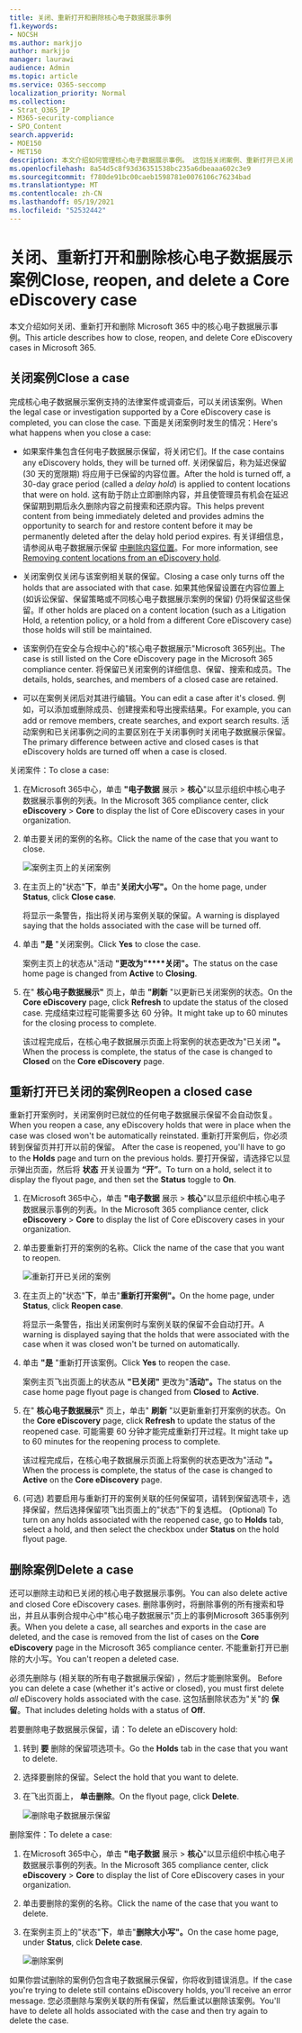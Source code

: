 ```yaml
---
title: 关闭、重新打开和删除核心电子数据展示事例
f1.keywords:
- NOCSH
ms.author: markjjo
author: markjjo
manager: laurawi
audience: Admin
ms.topic: article
ms.service: O365-seccomp
localization_priority: Normal
ms.collection:
- Strat_O365_IP
- M365-security-compliance
- SPO_Content
search.appverid:
- MOE150
- MET150
description: 本文介绍如何管理核心电子数据展示事例。 这包括关闭案例、重新打开已关闭的案例和删除案例。
ms.openlocfilehash: 8a54d5c8f93d36351538bc235a6dbeaaa602c3e9
ms.sourcegitcommit: f780de91bc00caeb1598781e0076106c76234bad
ms.translationtype: MT
ms.contentlocale: zh-CN
ms.lasthandoff: 05/19/2021
ms.locfileid: "52532442"
---
```

# <a name="close-reopen-and-delete-a-core-ediscovery-case"></a><span data-ttu-id="9ebf5-104">关闭、重新打开和删除核心电子数据展示案例</span><span class="sxs-lookup"><span data-stu-id="9ebf5-104">Close, reopen, and delete a Core eDiscovery case</span></span>

<span data-ttu-id="9ebf5-105">本文介绍如何关闭、重新打开和删除 Microsoft 365 中的核心电子数据展示事例。</span><span class="sxs-lookup"><span data-stu-id="9ebf5-105">This article describes how to close, reopen, and delete Core eDiscovery cases in Microsoft 365.</span></span>

## <a name="close-a-case"></a><span data-ttu-id="9ebf5-106">关闭案例</span><span class="sxs-lookup"><span data-stu-id="9ebf5-106">Close a case</span></span>

<span data-ttu-id="9ebf5-107">完成核心电子数据展示案例支持的法律案件或调查后，可以关闭该案例。</span><span class="sxs-lookup"><span data-stu-id="9ebf5-107">When the legal case or investigation supported by a Core eDiscovery case is completed, you can close the case.</span></span> <span data-ttu-id="9ebf5-108">下面是关闭案例时发生的情况：</span><span class="sxs-lookup"><span data-stu-id="9ebf5-108">Here's what happens when you close a case:</span></span>
  
- <span data-ttu-id="9ebf5-109">如果案件集包含任何电子数据展示保留，将关闭它们。</span><span class="sxs-lookup"><span data-stu-id="9ebf5-109">If the case contains any eDiscovery holds, they will be turned off.</span></span> <span data-ttu-id="9ebf5-110">关闭保留后，称为延迟保留 (30 天的宽限期) 将应用于已保留的内容位置。</span><span class="sxs-lookup"><span data-stu-id="9ebf5-110">After the hold is turned off, a 30-day grace period (called a *delay hold*) is applied to content locations that were on hold.</span></span> <span data-ttu-id="9ebf5-111">这有助于防止立即删除内容，并且使管理员有机会在延迟保留期到期后永久删除内容之前搜索和还原内容。</span><span class="sxs-lookup"><span data-stu-id="9ebf5-111">This helps prevent content from being immediately deleted and provides admins the opportunity to search for and restore content before it may be permanently deleted after the delay hold period expires.</span></span> <span data-ttu-id="9ebf5-112">有关详细信息，请参阅从电子数据展示保留 [中删除内容位置](create-ediscovery-holds.md#removing-content-locations-from-an-ediscovery-hold)。</span><span class="sxs-lookup"><span data-stu-id="9ebf5-112">For more information, see [Removing content locations from an eDiscovery hold](create-ediscovery-holds.md#removing-content-locations-from-an-ediscovery-hold).</span></span>

- <span data-ttu-id="9ebf5-113">关闭案例仅关闭与该案例相关联的保留。</span><span class="sxs-lookup"><span data-stu-id="9ebf5-113">Closing a case only turns off the holds that are associated with that case.</span></span> <span data-ttu-id="9ebf5-114">如果其他保留设置在内容位置上 (如诉讼保留、保留策略或不同核心电子数据展示案例的保留) 仍将保留这些保留。</span><span class="sxs-lookup"><span data-stu-id="9ebf5-114">If other holds are placed on a content location (such as a Litigation Hold, a retention policy, or a hold from a different Core eDiscovery case) those holds will still be maintained.</span></span>

- <span data-ttu-id="9ebf5-115">该案例仍在安全与合规中心的"核心电子数据展示"Microsoft 365列出。</span><span class="sxs-lookup"><span data-stu-id="9ebf5-115">The case is still listed on the Core eDiscovery page in the Microsoft 365 compliance center.</span></span> <span data-ttu-id="9ebf5-116">将保留已关闭案例的详细信息、保留、搜索和成员。</span><span class="sxs-lookup"><span data-stu-id="9ebf5-116">The details, holds, searches, and members of a closed case are retained.</span></span>

- <span data-ttu-id="9ebf5-117">可以在案例关闭后对其进行编辑。</span><span class="sxs-lookup"><span data-stu-id="9ebf5-117">You can edit a case after it's closed.</span></span> <span data-ttu-id="9ebf5-118">例如，可以添加或删除成员、创建搜索和导出搜索结果。</span><span class="sxs-lookup"><span data-stu-id="9ebf5-118">For example, you can add or remove members, create searches, and export search results.</span></span> <span data-ttu-id="9ebf5-119">活动案例和已关闭事例之间的主要区别在于关闭事例时关闭电子数据展示保留。</span><span class="sxs-lookup"><span data-stu-id="9ebf5-119">The primary difference between active and closed cases is that eDiscovery holds are turned off when a case is closed.</span></span>

<span data-ttu-id="9ebf5-120">关闭案件：</span><span class="sxs-lookup"><span data-stu-id="9ebf5-120">To close a case:</span></span>
  
1. <span data-ttu-id="9ebf5-121">在Microsoft 365中心，单击 **"电子数据** 展示  >  **核心**"以显示组织中核心电子数据展示事例的列表。</span><span class="sxs-lookup"><span data-stu-id="9ebf5-121">In the Microsoft 365 compliance center, click **eDiscovery** > **Core** to display the list of Core eDiscovery cases in your organization.</span></span>

2. <span data-ttu-id="9ebf5-122">单击要关闭的案例的名称。</span><span class="sxs-lookup"><span data-stu-id="9ebf5-122">Click the name of the case that you want to close.</span></span>

   ![案例主页上的关闭案例](../media/eDiscoveryCaseHomePage.png)

3. <span data-ttu-id="9ebf5-124">在主页上的"状态"**下**，单击"**关闭大小写"。**</span><span class="sxs-lookup"><span data-stu-id="9ebf5-124">On the home page, under **Status**, click **Close case**.</span></span>

    <span data-ttu-id="9ebf5-125">将显示一条警告，指出将关闭与案例关联的保留。</span><span class="sxs-lookup"><span data-stu-id="9ebf5-125">A warning is displayed saying that the holds associated with the case will be turned off.</span></span>

4. <span data-ttu-id="9ebf5-126">单击 **"是** "关闭案例。</span><span class="sxs-lookup"><span data-stu-id="9ebf5-126">Click **Yes** to close the case.</span></span>

    <span data-ttu-id="9ebf5-127">案例主页上的状态从"活动 **"更改为"\*\*\*\*关闭"。**</span><span class="sxs-lookup"><span data-stu-id="9ebf5-127">The status on the case home page is changed from **Active** to **Closing**.</span></span>

5. <span data-ttu-id="9ebf5-128">在" **核心电子数据展示"** 页上，单击 **"刷新** "以更新已关闭案例的状态。</span><span class="sxs-lookup"><span data-stu-id="9ebf5-128">On the **Core eDiscovery** page, click **Refresh** to update the status of the closed case.</span></span> <span data-ttu-id="9ebf5-129">完成结束过程可能需要多达 60 分钟。</span><span class="sxs-lookup"><span data-stu-id="9ebf5-129">It might take up to 60 minutes for the closing process to complete.</span></span>

    <span data-ttu-id="9ebf5-130">该过程完成后，在核心电子数据展示页面上将案例的状态更改为"已关闭 **"。**</span><span class="sxs-lookup"><span data-stu-id="9ebf5-130">When the process is complete, the status of the case is changed to **Closed** on the **Core eDiscovery** page.</span></span>

## <a name="reopen-a-closed-case"></a><span data-ttu-id="9ebf5-131">重新打开已关闭的案例</span><span class="sxs-lookup"><span data-stu-id="9ebf5-131">Reopen a closed case</span></span>

<span data-ttu-id="9ebf5-132">重新打开案例时，关闭案例时已就位的任何电子数据展示保留不会自动恢复。</span><span class="sxs-lookup"><span data-stu-id="9ebf5-132">When you reopen a case, any eDiscovery holds that were in place when the case was closed won't be automatically reinstated.</span></span> <span data-ttu-id="9ebf5-133">重新打开案例后，你必须转到保留页并打开以前的保留。 </span><span class="sxs-lookup"><span data-stu-id="9ebf5-133">After the case is reopened, you'll have to go to the **Holds** page and turn on the previous holds.</span></span> <span data-ttu-id="9ebf5-134">要打开保留，请选择它以显示弹出页面，然后将 **状态** 开关设置为 **“开”**。</span><span class="sxs-lookup"><span data-stu-id="9ebf5-134">To turn on a hold, select it to display the flyout page, and then set the **Status** toggle to **On**.</span></span>
  
1. <span data-ttu-id="9ebf5-135">在Microsoft 365中心，单击 **"电子数据** 展示  >  **核心**"以显示组织中核心电子数据展示事例的列表。</span><span class="sxs-lookup"><span data-stu-id="9ebf5-135">In the Microsoft 365 compliance center, click **eDiscovery** > **Core** to display the list of Core eDiscovery cases in your organization.</span></span>

2. <span data-ttu-id="9ebf5-136">单击要重新打开的案例的名称。</span><span class="sxs-lookup"><span data-stu-id="9ebf5-136">Click the name of the case that you want to reopen.</span></span>

   ![重新打开已关闭的案例](../media/eDiscoveryCaseHomePageReopen.png)

3. <span data-ttu-id="9ebf5-138">在主页上的"状态"**下**，单击"**重新打开案例"。**</span><span class="sxs-lookup"><span data-stu-id="9ebf5-138">On the home page, under **Status**, click **Reopen case**.</span></span>

    <span data-ttu-id="9ebf5-139">将显示一条警告，指出关闭案例时与案例关联的保留不会自动打开。</span><span class="sxs-lookup"><span data-stu-id="9ebf5-139">A warning is displayed saying that the holds that were associated with the case when it was closed won't be turned on automatically.</span></span>

4. <span data-ttu-id="9ebf5-140">单击 **"是** "重新打开该案例。</span><span class="sxs-lookup"><span data-stu-id="9ebf5-140">Click **Yes** to reopen the case.</span></span>

    <span data-ttu-id="9ebf5-141">案例主页飞出页面上的状态从 **"已关闭"** 更改为"**活动"。**</span><span class="sxs-lookup"><span data-stu-id="9ebf5-141">The status on the case home page flyout page is changed from **Closed** to **Active**.</span></span>

5. <span data-ttu-id="9ebf5-142">在" **核心电子数据展示"** 页上，单击" **刷新** "以更新重新打开案例的状态。</span><span class="sxs-lookup"><span data-stu-id="9ebf5-142">On the **Core eDiscovery** page, click **Refresh** to update the status of the reopened case.</span></span> <span data-ttu-id="9ebf5-143">可能需要 60 分钟才能完成重新打开过程。</span><span class="sxs-lookup"><span data-stu-id="9ebf5-143">It might take up to 60 minutes for the reopening process to complete.</span></span> 

    <span data-ttu-id="9ebf5-144">该过程完成后，在核心电子数据展示页面上将案例的状态更改为"活动 **"。**</span><span class="sxs-lookup"><span data-stu-id="9ebf5-144">When the process is complete, the status of the case is changed to **Active** on the **Core eDiscovery** page.</span></span>

6. <span data-ttu-id="9ebf5-145"> (可选) 若要启用与重新打开的案例关联的任何保留项，请转到保留选项卡，选择保留，然后选择保留项飞出页面上的"状态"下的复选框。 </span><span class="sxs-lookup"><span data-stu-id="9ebf5-145">(Optional) To turn on any holds associated with the reopened case, go to **Holds** tab, select a hold, and then select the checkbox under **Status** on the hold flyout page.</span></span>
  
## <a name="delete-a-case"></a><span data-ttu-id="9ebf5-146">删除案例</span><span class="sxs-lookup"><span data-stu-id="9ebf5-146">Delete a case</span></span>

<span data-ttu-id="9ebf5-147">还可以删除主动和已关闭的核心电子数据展示事例。</span><span class="sxs-lookup"><span data-stu-id="9ebf5-147">You can also delete active and closed Core eDiscovery cases.</span></span> <span data-ttu-id="9ebf5-148">删除事例时，将删除事例的所有搜索和导出，并且从事例合规中心中"核心电子数据展示"页上的事例Microsoft 365事例列表。</span><span class="sxs-lookup"><span data-stu-id="9ebf5-148">When you delete a case, all searches and exports in the case are deleted, and the case is removed from the list of cases on the **Core eDiscovery** page in the Microsoft 365 compliance center.</span></span> <span data-ttu-id="9ebf5-149">不能重新打开已删除的大小写。</span><span class="sxs-lookup"><span data-stu-id="9ebf5-149">You can't reopen a deleted case.</span></span>

<span data-ttu-id="9ebf5-150">必须先删除与 (相关联的所有电子数据展示保留) ，然后才能删除案例。 </span><span class="sxs-lookup"><span data-stu-id="9ebf5-150">Before you can delete a case (whether it's active or closed), you must first delete *all* eDiscovery holds associated with the case.</span></span> <span data-ttu-id="9ebf5-151">这包括删除状态为"关"的 **保留**。</span><span class="sxs-lookup"><span data-stu-id="9ebf5-151">That includes deleting holds with a status of **Off**.</span></span> 

<span data-ttu-id="9ebf5-152">若要删除电子数据展示保留，请：</span><span class="sxs-lookup"><span data-stu-id="9ebf5-152">To delete an eDiscovery hold:</span></span>

1. <span data-ttu-id="9ebf5-153">转到 **要** 删除的保留项选项卡。</span><span class="sxs-lookup"><span data-stu-id="9ebf5-153">Go the **Holds** tab in the case that you want to delete.</span></span>

2. <span data-ttu-id="9ebf5-154">选择要删除的保留。</span><span class="sxs-lookup"><span data-stu-id="9ebf5-154">Select the hold that you want to delete.</span></span>

3. <span data-ttu-id="9ebf5-155">在飞出页面上， **单击删除**。</span><span class="sxs-lookup"><span data-stu-id="9ebf5-155">On the flyout page, click **Delete**.</span></span>

      ![删除电子数据展示保留](../media/DeleteeDiscoveryHold.png)

<span data-ttu-id="9ebf5-157">删除案件：</span><span class="sxs-lookup"><span data-stu-id="9ebf5-157">To delete a case:</span></span>

1. <span data-ttu-id="9ebf5-158">在Microsoft 365中心，单击 **"电子数据** 展示  >  **核心**"以显示组织中核心电子数据展示事例的列表。</span><span class="sxs-lookup"><span data-stu-id="9ebf5-158">In the Microsoft 365 compliance center, click **eDiscovery** > **Core** to display the list of Core eDiscovery cases in your organization.</span></span>

2. <span data-ttu-id="9ebf5-159">单击要删除的案例的名称。</span><span class="sxs-lookup"><span data-stu-id="9ebf5-159">Click the name of the case that you want to delete.</span></span>

3. <span data-ttu-id="9ebf5-160">在案例主页上的"状态"**下**，单击"**删除大小写"。**</span><span class="sxs-lookup"><span data-stu-id="9ebf5-160">On the case home page, under **Status**, click **Delete case**.</span></span>

      ![删除案例](../media/eDiscoveryCaseHomePageDelete.png)

<span data-ttu-id="9ebf5-162">如果你尝试删除的案例仍包含电子数据展示保留，你将收到错误消息。</span><span class="sxs-lookup"><span data-stu-id="9ebf5-162">If the case you're trying to delete still contains eDiscovery holds, you'll receive an error message.</span></span> <span data-ttu-id="9ebf5-163">您必须删除与案例关联的所有保留，然后重试以删除该案例。</span><span class="sxs-lookup"><span data-stu-id="9ebf5-163">You'll have to delete all holds associated with the case and then try again to delete the case.</span></span>
